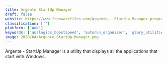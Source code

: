 ```yaml
---
title: Argente StartUp Manager
draft: false 
website: https://www.freewarefiles.com/Argente---StartUp-Manager_program_40615.html
classification: ['']
platform: ['Web']
keywords: ['auslogics_boostspeed', 'autorun_organizer', 'glary_utilities', 'launchcontrol', 'launchd_editor', 'lingon', 'my_startup_delayer', 'mz_startup_manager', 'oolauncher', 'quick_startup', 'slimcleaner', 'startuplite', 'starter', 'startup_delayer', 'whatinstartup', 'winpatrol']
image: 2020/04/Argente-StartUp-Manager.png
---
```

Argente - StartUp Manager is a utility that displays all the applications that start with Windows.